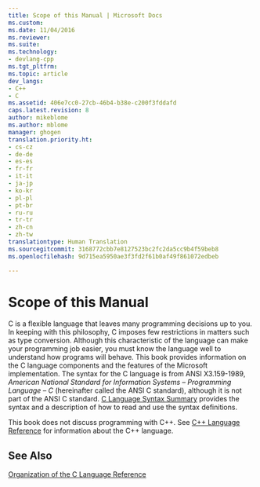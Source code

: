 ```yaml
---
title: Scope of this Manual | Microsoft Docs
ms.custom: 
ms.date: 11/04/2016
ms.reviewer: 
ms.suite: 
ms.technology:
- devlang-cpp
ms.tgt_pltfrm: 
ms.topic: article
dev_langs:
- C++
- C
ms.assetid: 406e7cc0-27cb-46b4-b38e-c200f3fddafd
caps.latest.revision: 8
author: mikeblome
ms.author: mblome
manager: ghogen
translation.priority.ht:
- cs-cz
- de-de
- es-es
- fr-fr
- it-it
- ja-jp
- ko-kr
- pl-pl
- pt-br
- ru-ru
- tr-tr
- zh-cn
- zh-tw
translationtype: Human Translation
ms.sourcegitcommit: 3168772cbb7e8127523bc2fc2da5cc9b4f59beb8
ms.openlocfilehash: 9d715ea5950ae3f3fd2f61b0af49f861072edbeb

---
```

# Scope of this Manual
C is a flexible language that leaves many programming decisions up to you. In keeping with this philosophy, C imposes few restrictions in matters such as type conversion. Although this characteristic of the language can make your programming job easier, you must know the language well to understand how programs will behave. This book provides information on the C language components and the features of the Microsoft implementation. The syntax for the C language is from ANSI X3.159-1989, *American National Standard for Information Systems – Programming Language – C* (hereinafter called the ANSI C standard), although it is not part of the ANSI C standard. [C Language Syntax Summary](../c-language/c-language-syntax-summary.md) provides the syntax and a description of how to read and use the syntax definitions.  
  
 This book does not discuss programming with C++. See [C++ Language Reference](../cpp/cpp-language-reference.md) for information about the C++ language.  
  
## See Also  
 [Organization of the C Language Reference](../c-language/organization-of-the-c-language-reference.md)


<!--HONumber=Jan17_HO1-->


